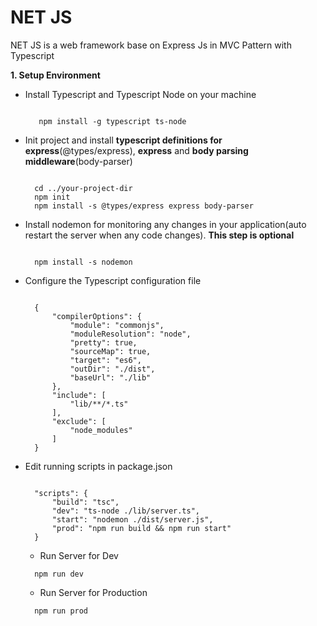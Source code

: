 # NET JS
NET JS is a web framework base on Express Js in MVC Pattern with Typescript

**1. Setup Environment**

+ Install Typescript and Typescript Node on your machine

   ```

      npm install -g typescript ts-node

   ```

+ Init project and install **typescript definitions for express**(@types/express), **express** and **body parsing middleware**(body-parser)

  ```

    cd ../your-project-dir
    npm init
    npm install -s @types/express express body-parser

  ```

+ Install nodemon for monitoring any changes in your application(auto restart the server when any code changes). **This step is optional**

  ```

    npm install -s nodemon

  ```

+ Configure the Typescript configuration file

  ```

    {
        "compilerOptions": {
            "module": "commonjs",
            "moduleResolution": "node",
            "pretty": true,
            "sourceMap": true,
            "target": "es6",
            "outDir": "./dist",
            "baseUrl": "./lib"
        },
        "include": [
            "lib/**/*.ts"
        ],
        "exclude": [
            "node_modules"
        ]
    }

  ```

+ Edit running scripts in package.json

  ```

    "scripts": {
        "build": "tsc",
        "dev": "ts-node ./lib/server.ts",        
        "start": "nodemon ./dist/server.js",
        "prod": "npm run build && npm run start"
    }

  ```

    + Run Server for Dev

  ```
    npm run dev
  ```

    + Run Server for Production

    ```
      npm run prod
    ```
